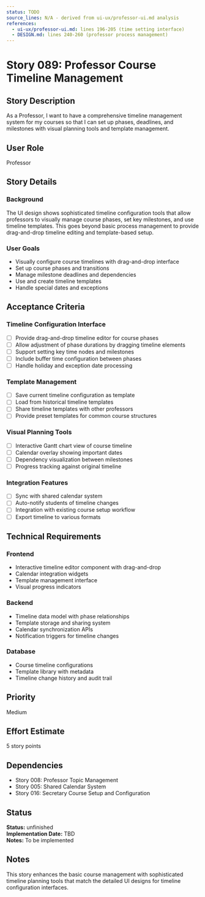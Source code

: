 ```yaml
---
status: TODO
source_lines: N/A - derived from ui-ux/professor-ui.md analysis
references:
  - ui-ux/professor-ui.md: lines 196-205 (time setting interface)
  - DESIGN.md: lines 240-260 (professor process management)
---
```


# Story 089: Professor Course Timeline Management

## Story Description
As a Professor, I want to have a comprehensive timeline management system for my courses so that I can set up phases, deadlines, and milestones with visual planning tools and template management.

## User Role
Professor

## Story Details

### Background
The UI design shows sophisticated timeline configuration tools that allow professors to visually manage course phases, set key milestones, and use timeline templates. This goes beyond basic process management to provide drag-and-drop timeline editing and template-based setup.

### User Goals
- Visually configure course timelines with drag-and-drop interface
- Set up course phases and transitions
- Manage milestone deadlines and dependencies
- Use and create timeline templates
- Handle special dates and exceptions

## Acceptance Criteria

### Timeline Configuration Interface
- [ ] Provide drag-and-drop timeline editor for course phases
- [ ] Allow adjustment of phase durations by dragging timeline elements
- [ ] Support setting key time nodes and milestones
- [ ] Include buffer time configuration between phases
- [ ] Handle holiday and exception date processing

### Template Management
- [ ] Save current timeline configuration as template
- [ ] Load from historical timeline templates
- [ ] Share timeline templates with other professors
- [ ] Provide preset templates for common course structures

### Visual Planning Tools
- [ ] Interactive Gantt chart view of course timeline
- [ ] Calendar overlay showing important dates
- [ ] Dependency visualization between milestones
- [ ] Progress tracking against original timeline

### Integration Features
- [ ] Sync with shared calendar system
- [ ] Auto-notify students of timeline changes
- [ ] Integration with existing course setup workflow
- [ ] Export timeline to various formats

## Technical Requirements

### Frontend
- Interactive timeline editor component with drag-and-drop
- Calendar integration widgets
- Template management interface
- Visual progress indicators

### Backend
- Timeline data model with phase relationships
- Template storage and sharing system
- Calendar synchronization APIs
- Notification triggers for timeline changes

### Database
- Course timeline configurations
- Template library with metadata
- Timeline change history and audit trail

## Priority
Medium

## Effort Estimate
5 story points

## Dependencies
- Story 008: Professor Topic Management
- Story 005: Shared Calendar System
- Story 016: Secretary Course Setup and Configuration


## Status
**Status:** unfinished  
**Implementation Date:** TBD  
**Notes:** To be implemented
## Notes
This story enhances the basic course management with sophisticated timeline planning tools that match the detailed UI designs for timeline configuration interfaces.